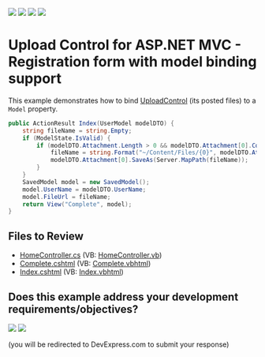 <!-- default badges list -->
![](https://img.shields.io/endpoint?url=https://codecentral.devexpress.com/api/v1/VersionRange/128553171/20.2.3%2B)
[![](https://img.shields.io/badge/Open_in_DevExpress_Support_Center-FF7200?style=flat-square&logo=DevExpress&logoColor=white)](https://supportcenter.devexpress.com/ticket/details/T185980)
[![](https://img.shields.io/badge/📖_How_to_use_DevExpress_Examples-e9f6fc?style=flat-square)](https://docs.devexpress.com/GeneralInformation/403183)
[![](https://img.shields.io/badge/💬_Leave_Feedback-feecdd?style=flat-square)](#does-this-example-address-your-development-requirementsobjectives)
<!-- default badges end -->

# Upload Control for ASP.NET MVC -  Registration form with model binding support

This example demonstrates how to bind [UploadControl](https://docs.devexpress.com/AspNetMvc/8977/components/file-management/file-upload) (its posted files) to a `Model` property. 

```csharp
public ActionResult Index(UserModel modelDTO) {
    string fileName = string.Empty;
    if (ModelState.IsValid) {
        if (modelDTO.Attachment.Length > 0 && modelDTO.Attachment[0].ContentLength > 0) {
            fileName = string.Format("~/Content/Files/{0}", modelDTO.Attachment[0].FileName);
            modelDTO.Attachment[0].SaveAs(Server.MapPath(fileName));
        }
    }
    SavedModel model = new SavedModel();
    model.UserName = modelDTO.UserName;
    model.FileUrl = fileName;
    return View("Complete", model);
}
```
## Files to Review

* [HomeController.cs](./CS/T983248_MVC/Controllers/HomeController.cs) (VB: [HomeController.vb](./VB/T983248_VB/Controllers/HomeController.vb))
* [Complete.cshtml](./CS/T983248_MVC/Views/Home/Complete.cshtml) (VB: [Complete.vbhtml](./VB/T983248_VB/Views/Home/Complete.vbhtml))
* [Index.cshtml](./CS/T983248_MVC/Views/Home/Index.cshtml) (VB: [Index.vbhtml](./VB/T983248_VB/Views/Home/Index.vbhtml))
<!-- feedback -->
## Does this example address your development requirements/objectives?

[<img src="https://www.devexpress.com/support/examples/i/yes-button.svg"/>](https://www.devexpress.com/support/examples/survey.xml?utm_source=github&utm_campaign=asp-net-mvc-upload-control-bind-to-model&~~~was_helpful=yes) [<img src="https://www.devexpress.com/support/examples/i/no-button.svg"/>](https://www.devexpress.com/support/examples/survey.xml?utm_source=github&utm_campaign=asp-net-mvc-upload-control-bind-to-model&~~~was_helpful=no)

(you will be redirected to DevExpress.com to submit your response)
<!-- feedback end -->
